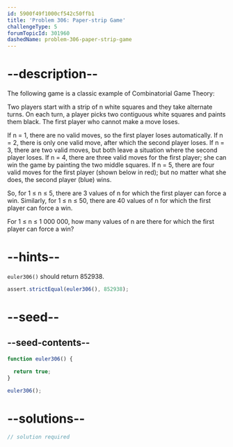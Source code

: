 ```yaml
---
id: 5900f49f1000cf542c50ffb1
title: 'Problem 306: Paper-strip Game'
challengeType: 5
forumTopicId: 301960
dashedName: problem-306-paper-strip-game
---
```


# --description--

The following game is a classic example of Combinatorial Game Theory:

Two players start with a strip of n white squares and they take alternate turns. On each turn, a player picks two contiguous white squares and paints them black. The first player who cannot make a move loses.

If n = 1, there are no valid moves, so the first player loses automatically. If n = 2, there is only one valid move, after which the second player loses. If n = 3, there are two valid moves, but both leave a situation where the second player loses. If n = 4, there are three valid moves for the first player; she can win the game by painting the two middle squares. If n = 5, there are four valid moves for the first player (shown below in red); but no matter what she does, the second player (blue) wins.

So, for 1 ≤ n ≤ 5, there are 3 values of n for which the first player can force a win. Similarly, for 1 ≤ n ≤ 50, there are 40 values of n for which the first player can force a win.

For 1 ≤ n ≤ 1 000 000, how many values of n are there for which the first player can force a win?

# --hints--

`euler306()` should return 852938.

```js
assert.strictEqual(euler306(), 852938);
```

# --seed--

## --seed-contents--

```js
function euler306() {

  return true;
}

euler306();
```

# --solutions--

```js
// solution required
```

